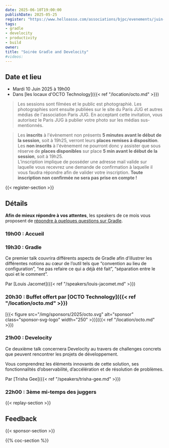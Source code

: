 ```yaml
---
date: 2025-06-10T19:00:00
publishDate: 2025-05-25
register: "https://www.helloasso.com/associations/bjpc/evenements/juin-2025"
tags:
- gradle
- develocity
- productivity
- build
owner: 
title: "Soirée Gradle and Develocity"
#videos:
---
```


## Date et lieu

* Mardi 10 Juin 2025 à 19h00
* Dans [les locaux d'OCTO Technology]({{< ref "/location/octo.md" >}})

> Les sessions sont filmées et le public est photographié.
Les photographies sont ensuite publiées sur le site du Paris JUG et autres médias de l'association Paris JUG.
En acceptant cette invitation, vous autorisez le Paris JUG à publier votre photo sur les médias sus-mentionnés.

> Les **inscrits** à l'évènement non présents **5 minutes avant le début de la session**, soit à 19h25, verront leurs **places remises à disposition**.  
Les **non inscrits** à l'évènement ne pourront donc y assister que sous réserve de **places disponibles** sur place **5 min avant le début de la session**, soit à 19h25.  
L’inscription implique de posséder une adresse mail valide sur laquelle vous recevrez une demande de confirmation à laquelle il vous faudra répondre afin de valider votre inscription.
**Toute inscription non confirmée ne sera pas prise en compte !**

{{< register-section >}}

## Détails

**Afin de mieux répondre à vos attentes**, les speakers de ce mois vous proposent de [répondre à quelques questions sur Gradle](https://app.sli.do/event/gkuPLXLm1kG8YYxQ8D3wHv).

### 19h00 : Accueil

### 19h30 : Gradle

Ce premier talk couvrira différents aspects de Gradle afin d’illustrer les différentes notions au cœur de l’outil tels que “convention au lieu de configuration”, “ne pas refaire ce qui a déjà été fait”, “séparation entre le quoi et le comment”.

Par [Louis Jacomet]({{< ref "/speakers/louis-jacomet.md" >}})

### 20h30 : Buffet offert par [OCTO Technology]({{< ref "/location/octo.md" >}})

[{{< figure src="/img/sponsors/2025/octo.svg" alt="sponsor" class="sponsor-svg-logo" width="250" >}}]({{< ref "/location/octo.md" >}}) 

### 21h00 : Develocity

Ce deuxième talk concernera Develocity au travers de challenges concrets que peuvent rencontrer les projets de développement.

Vous comprendrez les éléments innovants de cette solution, ses fonctionnalités d’observabilité, d’accélération et de résolution de problèmes.

Par [Trisha Gee]({{< ref "/speakers/trisha-gee.md" >}})

### 22h00 : 3ème mi-temps des juggers

{{< replay-section >}}

## Feedback

{{< sponsor-section >}}

{{% coc-section %}}
